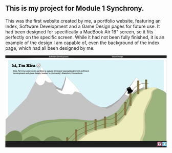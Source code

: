 ## This is my project for Module 1 Synchrony.

This was the first website created by me, a portfolio website, featuring an Index, Software Development and a Game Design pages for future use. It had been designed for specifically a MacBook Air 16" screen, so it fits perfectly on the specific screen. While it had not been fully finished, it is an example of the design I am capable of, even the background of the index page, which had all been designed by me.

![alt text](https://github.com/kpyvovar/Skills-Academy-Module-1/blob/main/Index.png?raw=true)
